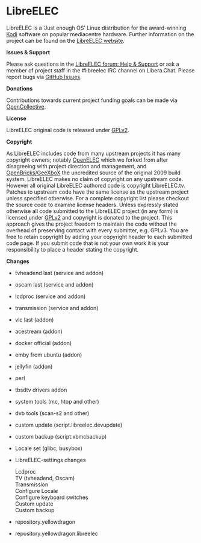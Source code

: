 # LibreELEC

LibreELEC is a 'Just enough OS' Linux distribution for the award-winning [Kodi](https://kodi.tv) software on popular mediacentre hardware. Further information on the project can be found on the [LibreELEC website](https://libreelec.tv).

**Issues & Support**

Please ask questions in the [LibreELEC forum: Help & Support](https://forum.libreelec.tv/forum-3.html) or ask a member of project staff in the #libreelec IRC channel on Libera.Chat. Please report bugs via [GitHub Issues](https://github.com/LibreELEC/LibreELEC.tv/issues).

**Donations**

Contributions towards current project funding goals can be made via [OpenCollective](https://opencollective.com/libreelec/donate).

**License**

LibreELEC original code is released under [GPLv2](https://www.gnu.org/licenses/gpl-2.0.html).

**Copyright**

As LibreELEC includes code from many upstream projects it has many copyright owners; notably [OpenELEC](https://openelec.tv) which we forked from after disagreeing with project direction and management, and [OpenBricks/GeeXboX](https://github.com/OpenBricks/openbricks/blob/master/AUTHORS) the uncredited source of the original 2009 build system. LibreELEC makes no claim of copyright on any upstream code. However all original LibreELEC authored code is copyright LibreELEC.tv. Patches to upstream code have the same license as the upstream project unless specified otherwise. For a complete copyright list please checkout the source code to examine license headers. Unless expressly stated otherwise all code submitted to the LibreELEC project (in any form) is licensed under [GPLv2](https://www.gnu.org/licenses/gpl-2.0.html) and copyright is donated to the project. This approach gives the project freedom to maintain the code without the overhead of preserving contact with every submitter, e.g. GPLv3. You are free to retain copyright by adding your copyright header to each submitted code page. If you submit code that is not your own work it is your responsibility to place a header stating the copyright.

**Changes**

* tvheadend last (service and addon)
* oscam last (service and addon)
* lcdproc (service and addon)
* transmission (service and addon)
* vlc last (addon)
* acestream (addon)
* docker official (addon)
* emby from ubuntu (addon)
* jellyfin (addon)
* perl
* tbsdtv drivers addon
* system tools (mc, htop and other)
* dvb tools (scan-s2 and other)
* custom update (script.libreelec.devupdate)
* custom backup (script.xbmcbackup)
* Locale set (glibc, busybox)
* LibreELEC-settings changes

  Lcdproc</br>
  TV (tvheadend, Oscam)</br>
  Transmission</br>
  Configure Locale</br>
  Configure keyboard switches</br>
  Custom update</br>
  Custom backup</br>
* repository.yellowdragon
* repository.yellowdragon.libreelec
